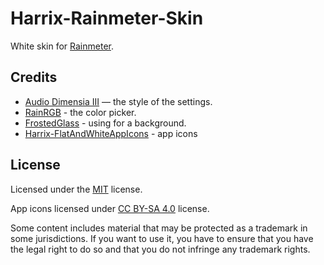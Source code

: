 # Harrix-Rainmeter-Skin

White skin for [Rainmeter](https://www.rainmeter.net/).

## Credits

- [Audio Dimensia III](https://www.deviantart.com/eclectic-tech/art/Audio-Dimensia-III-736494291) — the style of the settings.
- [RainRGB](https://forum.rainmeter.net/viewtopic.php?t=6215) - the color picker.
- [FrostedGlass](https://github.com/TheAzack9/FrostedGlass) - using for a background.
- [Harrix-FlatAndWhiteAppIcons](https://github.com/Harrix/Harrix-FlatAndWhiteAppIcons) - app icons

## License

Licensed under the [MIT](https://github.com/Harrix/Harrix-Rainmeter-Skin/blob/master/LICENSE.md) license.

App icons licensed under [CC BY-SA 4.0](https://github.com/Harrix/Harrix-FlatAndWhiteAppIcons/blob/master/LICENSE.md) license.

Some content includes material that may be protected as a trademark in some jurisdictions. If you want to use it, you have to ensure that you have the legal right to do so and that you do not infringe any trademark rights.

